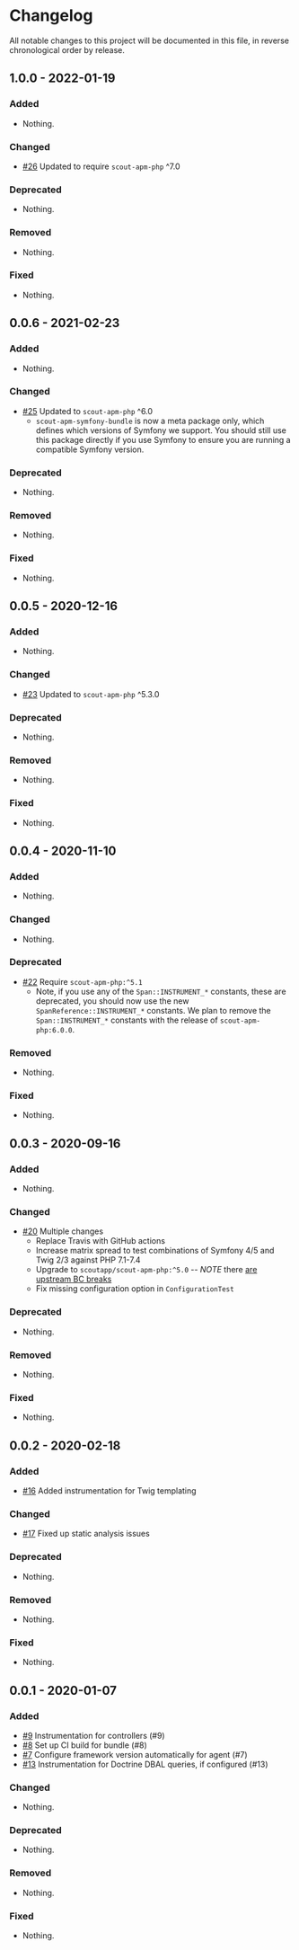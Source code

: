# Changelog

All notable changes to this project will be documented in this file, in reverse chronological order by release.

## 1.0.0 - 2022-01-19

### Added

- Nothing.

### Changed

- [#26](https://github.com/scoutapp/scout-apm-laravel/pull/26) Updated to require `scout-apm-php` ^7.0

### Deprecated

- Nothing.

### Removed

- Nothing.

### Fixed

- Nothing.

## 0.0.6 - 2021-02-23

### Added

- Nothing.

### Changed

- [#25](https://github.com/scoutapp/scout-apm-symfony-bundle/pull/25) Updated to `scout-apm-php` ^6.0
  - `scout-apm-symfony-bundle` is now a meta package only, which defines which versions of Symfony we support. You
    should still use this package directly if you use Symfony to ensure you are running a compatible Symfony version.

### Deprecated

- Nothing.

### Removed

- Nothing.

### Fixed

- Nothing.

## 0.0.5 - 2020-12-16

### Added

- Nothing.

### Changed

- [#23](https://github.com/scoutapp/scout-apm-symfony-bundle/pull/23) Updated to `scout-apm-php` ^5.3.0

### Deprecated

- Nothing.

### Removed

- Nothing.

### Fixed

- Nothing.

## 0.0.4 - 2020-11-10

### Added

- Nothing.

### Changed

- Nothing.

### Deprecated

- [#22](https://github.com/scoutapp/scout-apm-symfony-bundle/pull/22) Require `scout-apm-php:^5.1`
  - Note, if you use any of the `Span::INSTRUMENT_*` constants, these are deprecated, you should now use the
    new `SpanReference::INSTRUMENT_*` constants. We plan to remove the `Span::INSTRUMENT_*` constants with the release
    of `scout-apm-php:6.0.0`.

### Removed

- Nothing.

### Fixed

- Nothing.

## 0.0.3 - 2020-09-16

### Added

- Nothing.

### Changed

- [#20](https://github.com/scoutapp/scout-apm-symfony-bundle/pull/20) Multiple changes
  - Replace Travis with GitHub actions
  - Increase matrix spread to test combinations of Symfony 4/5 and Twig 2/3 against PHP 7.1-7.4
  - Upgrade to `scoutapp/scout-apm-php:^5.0` -- *NOTE* there [are upstream BC breaks](https://github.com/scoutapp/scout-apm-php/releases/tag/v5.0.0)
  - Fix missing configuration option in `ConfigurationTest`

### Deprecated

- Nothing.

### Removed

- Nothing.

### Fixed

- Nothing.

## 0.0.2 - 2020-02-18

### Added

- [#16](https://github.com/scoutapp/scout-apm-symfony-bundle/pull/16) Added instrumentation for Twig templating

### Changed

- [#17](https://github.com/scoutapp/scout-apm-symfony-bundle/pull/17) Fixed up static analysis issues

### Deprecated

- Nothing.

### Removed

- Nothing.

### Fixed

- Nothing.

## 0.0.1 - 2020-01-07

### Added

 - [#9](https://github.com/scoutapp/scout-apm-symfony-bundle/pull/9) Instrumentation for controllers (#9)
 - [#8](https://github.com/scoutapp/scout-apm-symfony-bundle/pull/8) Set up CI build for bundle (#8)
 - [#7](https://github.com/scoutapp/scout-apm-symfony-bundle/pull/7) Configure framework version automatically for agent (#7)
 - [#13](https://github.com/scoutapp/scout-apm-symfony-bundle/pull/13) Instrumentation for Doctrine DBAL queries, if configured (#13)

### Changed

- Nothing.

### Deprecated

- Nothing.

### Removed

- Nothing.

### Fixed

- Nothing.
